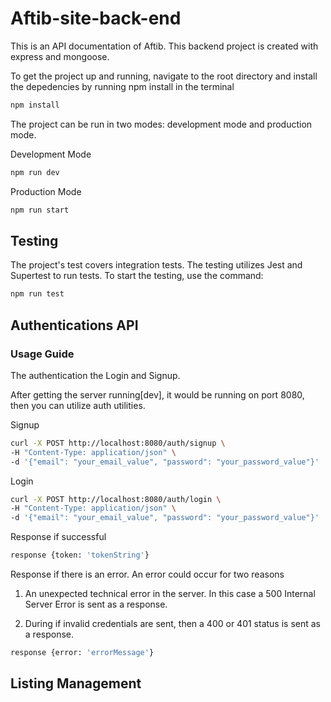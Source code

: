 # Aftib-site-back-end
This is an API documentation of Aftib. This backend project is created with express and mongoose. 

To get the project up and running, navigate to the root directory and install the depedencies by running npm install in the terminal
```bash
npm install
```
The project can be run in two modes: development mode and production mode.

Development Mode
```bash
npm run dev
```

Production Mode
```bash
npm run start
```

## Testing
The project's test covers integration tests. The testing utilizes Jest and Supertest to run tests. To start the testing, use the command: 

```bash
npm run test
```

## Authentications API
### Usage Guide
The authentication the Login and Signup. 

After getting the server running[dev], it would be running on port 8080, then you can utilize auth utilities.

Signup
```bash
curl -X POST http://localhost:8080/auth/signup \
-H "Content-Type: application/json" \
-d '{"email": "your_email_value", "password": "your_password_value"}'
```

Login
```bash
curl -X POST http://localhost:8080/auth/login \
-H "Content-Type: application/json" \
-d '{"email": "your_email_value", "password": "your_password_value"}'
```
Response if successful 
```bash
response {token: 'tokenString'}
```

Response if there is an error. An error could occur for two reasons

1. An unexpected technical error in the server. In this case a 500 Internal Server Error is sent as a response.

2. During if invalid credentials are sent, then a 400 or 401 status is sent as a response.

```bash
response {error: 'errorMessage'}
```

## Listing Management 







